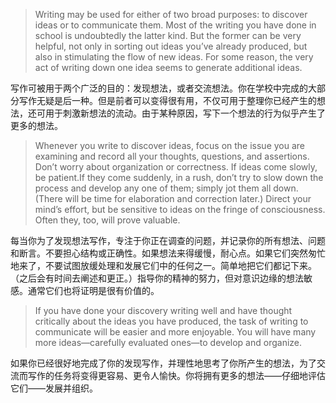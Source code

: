 > Writing may be used for either of two broad purposes: to discover ideas or to communicate them. Most of the writing you have done in school is undoubtedly the latter kind. But the former can be very helpful, not only in sorting out ideas you’ve already produced, but also in stimulating the flow of new ideas. For some reason, the very act of writing down one idea seems to generate additional ideas.

写作可被用于两个广泛的目的：发现想法，或者交流想法。你在学校中完成的大部分写作无疑是后一种。但是前者可以变得很有用，不仅可用于整理你已经产生的想法，还可用于刺激新想法的流动。由于某种原因，写下一个想法的行为似乎产生了更多的想法。

> Whenever you write to discover ideas, focus on the issue you are examining and record all your thoughts, questions, and assertions. Don’t worry about organization or correctness. If ideas come slowly, be patient.If they come suddenly, in a rush, don’t try to slow down the process and develop any one of them; simply jot them all down. \(There will be time for elaboration and correction later.\) Direct your mind’s effort, but be sensitive to ideas on the fringe of consciousness. Often they, too, will prove valuable.

每当你为了发现想法写作，专注于你正在调查的问题，并记录你的所有想法、问题和断言。不要担心结构或正确性。如果想法来得缓慢，耐心点。如果它们突然匆忙地来了，不要试图放缓处理和发展它们中的任何之一。简单地把它们都记下来。（之后会有时间去阐述和更正。）指导你的精神的努力，但对意识边缘的想法敏感。通常它们也将证明是很有价值的。

> If you have done your discovery writing well and have thought critically about the ideas you have produced, the task of writing to communicate will be easier and more enjoyable. You will have many more ideas—carefully evaluated ones—to develop and organize.

如果你已经很好地完成了你的发现写作，并理性地思考了你所产生的想法，为了交流而写作的任务将变得更容易、更令人愉快。你将拥有更多的想法——仔细地评估它们——发展并组织。

